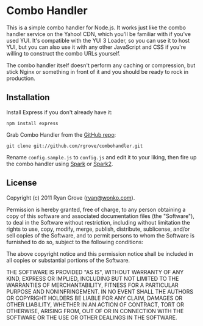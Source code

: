 Combo Handler
=============

This is a simple combo handler for Node.js. It works just like the combo handler
service on the Yahoo! CDN, which you'll be familiar with if you've used YUI.
It's compatible with the YUI 3 Loader, so you can use it to host YUI, but you
can also use it with any other JavaScript and CSS if you're willing to construct
the combo URLs yourself.

The combo handler itself doesn't perform any caching or compression, but stick
Nginx or something in front of it and you should be ready to rock in production.

Installation
------------

Install Express if you don't already have it:

    npm install express

Grab Combo Handler from the [GitHub repo][repo]:

    git clone git://github.com/rgrove/combohandler.git

Rename `config.sample.js` to `config.js` and edit it to your liking, then fire
up the combo handler using [Spark][spark] or [Spark2][spark2].

[repo]: https://github.com/rgrove/combohandler
[spark]: https://github.com/senchalabs/spark
[spark2]: https://github.com/davglass/spark2

License
-------

Copyright (c) 2011 Ryan Grove (ryan@wonko.com).

Permission is hereby granted, free of charge, to any person obtaining a copy of
this software and associated documentation files (the "Software"), to deal in
the Software without restriction, including without limitation the rights to
use, copy, modify, merge, publish, distribute, sublicense, and/or sell copies of
the Software, and to permit persons to whom the Software is furnished to do so,
subject to the following conditions:

The above copyright notice and this permission notice shall be included in all
copies or substantial portions of the Software.

THE SOFTWARE IS PROVIDED "AS IS", WITHOUT WARRANTY OF ANY KIND, EXPRESS OR
IMPLIED, INCLUDING BUT NOT LIMITED TO THE WARRANTIES OF MERCHANTABILITY, FITNESS
FOR A PARTICULAR PURPOSE AND NONINFRINGEMENT. IN NO EVENT SHALL THE AUTHORS OR
COPYRIGHT HOLDERS BE LIABLE FOR ANY CLAIM, DAMAGES OR OTHER LIABILITY, WHETHER
IN AN ACTION OF CONTRACT, TORT OR OTHERWISE, ARISING FROM, OUT OF OR IN
CONNECTION WITH THE SOFTWARE OR THE USE OR OTHER DEALINGS IN THE SOFTWARE.
